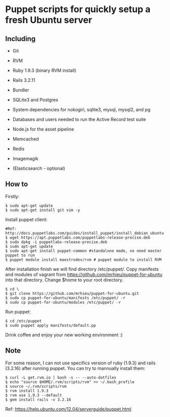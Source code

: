 # Puppet scripts for quickly setup a fresh Ubuntu server

## Including

* Git

* RVM

* Ruby 1.9.3 (binary RVM install)

* Rails 3.2.11

* Bundler

* SQLite3 and Postgres

* System dependencies for nokogiri, sqlite3, mysql, mysql2, and pg

* Databases and users needed to run the Active Record test suite

* Node.js for the asset pipeline

* Memcached

* Redis
 
* Imagemagik
 
* (Elasticsearch - optional)

## How to

Firstly:
```
$ sudo apt-get update
$ sudo apt-get install git vim -y
```

Install puppet client:
```
#Ref: http://docs.puppetlabs.com/guides/install_puppet/install_debian_ubuntu.html
$ wget https://apt.puppetlabs.com/puppetlabs-release-precise.deb
$ sudo dpkg -i puppetlabs-release-precise.deb
$ sudo apt-get update
$ sudo apt-get install puppet-common #standalone mode, no need master puppet to run
$ puppet module install maestrodev/rvm # puppet module to install RVM
```
After installation finish we will find directory /etc/puppet/. Copy manifests and modules of vagrant from https://github.com/mrhieu/puppet-for-ubuntu into that directory.
Change $home to your root directory.

```
$ cd \
$ git clone https://github.com/mrhieu/puppet-for-ubuntu.git
$ sudo cp puppet-for-ubuntu/manifests /etc/puppet/ -r
$ sudo cp puppet-for-ubuntu/modules /etc/puppet/ -r
```

Run puppet:
```
$ cd /etc/puppet
$ sudo puppet apply manifests/default.pp
```
Drink coffee and enjoy your new working environment :)

## Note
For some reason, I can not use specifics version of ruby (1.9.3) and rails (3.2.16) after running puppet. You can try to mannually install them:

```
$ curl -L get.rvm.io | bash -s -- --auto-dotfiles
$ echo "source $HOME/.rvm/scripts/rvm" >> ~/.bash_profile
$ source ~/.rvm/scripts/rvm
$ rvm install 1.9.3
$ rvm use 1.9.3 --default
$ gem install rails -v 3.2.16
```

Ref: https://help.ubuntu.com/12.04/serverguide/puppet.html

